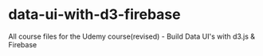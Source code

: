 # data-ui-with-d3-firebase
All course files for the Udemy course(revised) - Build Data UI's with d3.js &amp; Firebase
